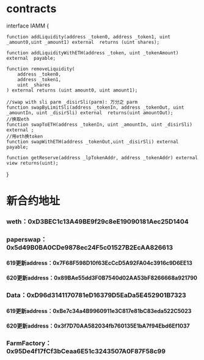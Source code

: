 # contracts

interface IAMM {

    function addLiquidity(address _token0, address _token1, uint _amount0,uint _amount1) external  returns (uint shares);
    
    function addLiquidityWithETH(address _token, uint _tokenAmount) external  payable;
    
    function removeLiquidity(
        address _token0,
        address _token1,
        uint _shares
    ) external returns (uint amount0, uint amount1);

    //swap with sli parm _disirSli(parm): 万分之 parm
    function swapByLimitSli(address _tokenIn, address _tokenOut, uint _amountIn, uint _disirSli) external  returns(uint amountOut);
    //换取eth
    function swapToETH(address _tokenIn, uint _amountIn, uint _disirSli) external ;
    //用eth换token
    function swapWithETH(address _tokenOut,uint _disirSli) external  payable;

    function getReserve(address _lpTokenAddr, address _tokenAddr) external  view returns(uint);
}

# 新合约地址

### weth：0xD3BEC1c13A49BE9f29c8eE19090181Aec25D1404

### paperswap：0x5d49B0BA0CDe9878ec24F5c01527B2EcAA826613
#### 619更新address：0x7F68F598D10f63EcCcD5A92FA04c3916c9D6EE13
#### 620更新address：0x89BAe55dd3F0B7540d02AA53bF8266668a921790

### Data：0xD96d3141170781eD16379D5EaDa5E452901B7323
#### 619更新address：0xBe7c34a4B9960911e3C817e81bC83eda522C5023
#### 620更新address：0x3f7D70AA582034fb760135E1bA7f94Ebd6Ef1037

### FarmFactory：0x95De4f17fCf3bCeaa6E51c3243507A0F87F58c99
